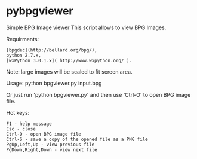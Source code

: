 pybpgviewer
===========

Simple BPG Image viewer
This script allows to view BPG Images.

Requirments:

    [bpgdec](http://bellard.org/bpg/),
    python 2.7.x,
    [wxPython 3.0.1.x]( http://www.wxpython.org/ ).

Note: large images will be scaled to fit screen area.

Usage: python bpgviewer.py input.bpg

Or just run 'python bpgviewer.py' and then use 'Ctrl-O' to open BPG image file.

Hot keys:

    F1 - help message
    Esc - close
    Ctrl-O - open BPG image file
    Ctrl-S - save a copy of the opened file as a PNG file
    PgUp,Left,Up - view previous file
    PgDown,Right,Down - view next file
